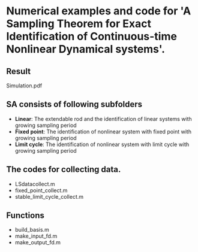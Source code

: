 # Numerical examples and code for 'A Sampling Theorem for Exact Identification of Continuous-time Nonlinear Dynamical systems'.
## Result
Simulation.pdf

## SA consists of following subfolders
- **Linear**: The extendable rod and the identification of linear systems with growing sampling period
- **Fixed point**: The identification of nonlinear system with fixed point with growing sampling period
- **Limit cycle**: The identification of nonlinear system with limit cycle with growing sampling period

## The codes for collecting data.
- LSdatacollect.m
- fixed_point_collect.m
- stable_limit_cycle_collect.m


## Functions ##
- build_basis.m
- make_input_fd.m
- make_output_fd.m
